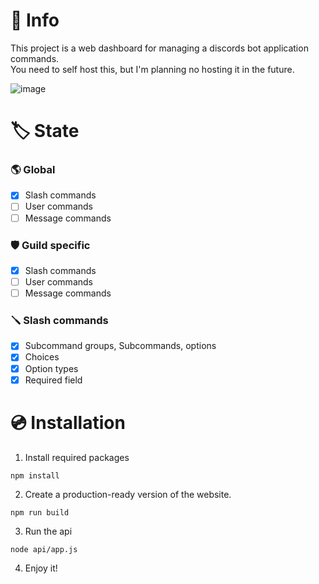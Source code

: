# 📖 Info
This project is a web dashboard for managing a discords bot application commands.  
You need to self host this, but I'm planning no hosting it in the future.

![image](https://user-images.githubusercontent.com/69646823/153941410-2ff95c66-2a6b-46ce-b50b-9827dc2c96ce.png)

# 🏷️ State
### 🌎 Global
- [x] Slash commands
- [ ] User commands
- [ ] Message commands 

### 🛡️ Guild specific
- [x] Slash commands
- [ ] User commands
- [ ] Message commands

### 🪛 Slash commands

- [x] Subcommand groups, Subcommands, options
- [x] Choices
- [x] Option types
- [x] Required field

# 💿 Installation

1. Install required packages
```
npm install
```
2. Create a production-ready version of the website.
```
npm run build
```
3. Run the api
```
node api/app.js
```
4. Enjoy it! 
